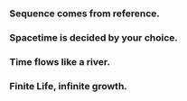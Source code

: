 ### Sequence comes from reference.

### Spacetime is decided by your choice.

### Time flows like a river.

### Finite Life, infinite growth.

